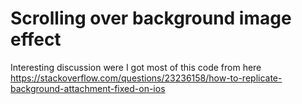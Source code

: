 # Scrolling over background image effect

Interesting discussion were I got most of this code from here https://stackoverflow.com/questions/23236158/how-to-replicate-background-attachment-fixed-on-ios
